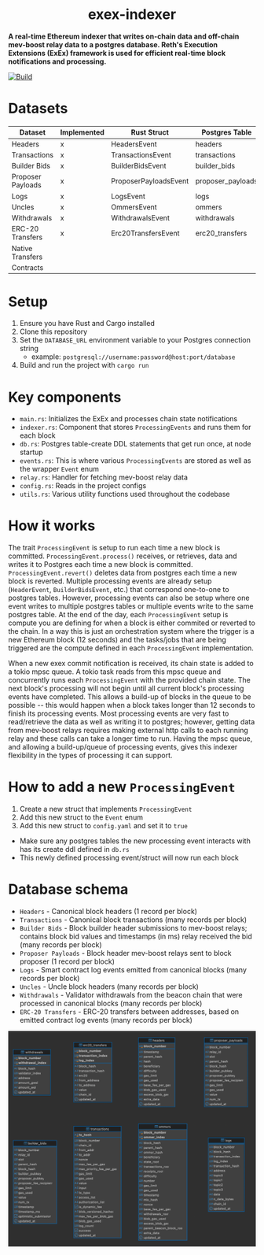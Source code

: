 # <h1 align="center">exex-indexer</h1>

**A real-time Ethereum indexer that writes on-chain data and off-chain mev-boost relay data to a postgres database. 
Reth's Execution Extensions (ExEx) framework is used for efficient real-time block notifications and processing.**

[![Build](https://github.com/gibz104/exex-indexer/actions/workflows/build.yml/badge.svg)](https://github.com/gibz104/exex-indexer/actions/workflows/build.yml)

# Datasets
| Dataset           | Implemented | Rust Struct           | Postgres Table    |
|-------------------|-------------|-----------------------|-------------------|
| Headers           | x           | HeadersEvent          | headers           |
| Transactions      | x           | TransactionsEvent     | transactions      |
| Builder Bids      | x           | BuilderBidsEvent      | builder_bids      |
| Proposer Payloads | x           | ProposerPayloadsEvent | proposer_payloads |
| Logs              | x           | LogsEvent             | logs              |
| Uncles            | x           | OmmersEvent           | ommers            |
| Withdrawals       | x           | WithdrawalsEvent      | withdrawals       |
| ERC-20 Transfers  | x           | Erc20TransfersEvent   | erc20_transfers   |
| Native Transfers  |             |                       |                   |
| Contracts         |             |                       |                   |


# Setup

1. Ensure you have Rust and Cargo installed
2. Clone this repository
3. Set the `DATABASE_URL` environment variable to your Postgres connection string
   * example: `postgresql://username:password@host:port/database`
4. Build and run the project with `cargo run`

# Key components

- `main.rs`: Initializes the ExEx and processes chain state notifications
- `indexer.rs`: Component that stores `ProcessingEvents` and runs them for each block
- `db.rs`: Postgres table-create DDL statements that get run once, at node startup
- `events.rs`: This is where various `ProcessingEvents` are stored as well as the wrapper `Event` enum
- `relay.rs`: Handler for fetching mev-boost relay data
- `config.rs`: Reads in the project configs
- `utils.rs`: Various utility functions used throughout the codebase

# How it works
The trait `ProcessingEvent` is setup to run each time a new block is committed.  `ProcessingEvent.process()` receives,
 or retrieves, data and writes it to Postgres each time a new block is committed.  `ProcessingEvent.revert()` deletes 
data from postgres each time a new block is reverted.  Multiple processing events are already setup (`HeaderEvent`, 
`BuilderBidsEvent`, etc.) that correspond one-to-one to postgres tables.  However, processing events can also be setup
 where one event writes to multiple postgres tables or multiple events write to the same postgres table.  At the end 
of the day, each `ProcessingEvent` setup is compute you are defining for when a block is either commited or reverted 
to the chain.  In a way this is just an orchestration system where the trigger is a new Ethereum block (12 seconds) and 
the tasks/jobs that are being triggered are the compute defined in each `ProcessingEvent` implementation.

When a new exex commit notification is received, its chain state is added to a tokio mpsc queue.  A tokio task reads 
from this mpsc queue and concurrently runs each `ProcessingEvent` with the provided chain state.  The next block's 
processing will not begin until all current block's processing events have completed.  This allows a build-up of 
blocks in the queue to be possible -- this would happen when a block takes longer than 12 seconds to finish its 
processing events.  Most processing events are very fast to read/retrieve the data as well as writing it to postgres; 
however, getting data from mev-boost relays requires making external http calls to each running relay and these calls 
can take a longer time to run.  Having the mpsc queue, and allowing a build-up/queue of processing events, gives this 
indexer flexibility in the types of processing it can support.

# How to add a new `ProcessingEvent`
1. Create a new struct that implements `ProcessingEvent`
2. Add this new struct to the `Event` enum
3. Add this new struct to `config.yaml` and set it to `true`
* Make sure any postgres tables the new processing event interacts with has its create ddl defined in `db.rs`
* This newly defined processing event/struct will now run each block

# Database schema
- `Headers` - Canonical block headers (1 record per block)
- `Transactions` - Canonical block transactions (many records per block)
- `Builder Bids` - Block builder header submissions to mev-boost relays; contains block bid values and timestamps (in ms) relay received the bid (many records per block)
- `Proposer Payloads` - Block header mev-boost relays sent to block proposer (1 record per block)
- `Logs` - Smart contract log events emitted from canonical blocks (many records per block) 
- `Uncles` - Uncle block headers (many records per block)
- `Withdrawals` - Validator withdrawals from the beacon chain that were processed in canonical blocks  (many records per block)
- `ERC-20 Transfers` - ERC-20 transfers between addresses, based on emitted contract log events (many records per block)

![img.png](assets/img.png)
